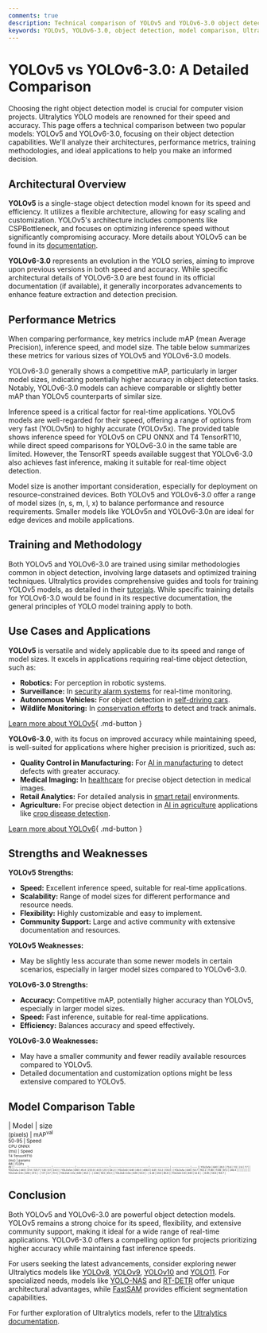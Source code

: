 ```yaml
---
comments: true
description: Technical comparison of YOLOv5 and YOLOv6-3.0 object detection models, highlighting architecture, performance, use cases, and metrics like mAP and inference speed.
keywords: YOLOv5, YOLOv6-3.0, object detection, model comparison, Ultralytics, computer vision, mAP, inference speed, model size, architecture, performance, use cases
---
```


# YOLOv5 vs YOLOv6-3.0: A Detailed Comparison

Choosing the right object detection model is crucial for computer vision projects. Ultralytics YOLO models are renowned for their speed and accuracy. This page offers a technical comparison between two popular models: YOLOv5 and YOLOv6-3.0, focusing on their object detection capabilities. We'll analyze their architectures, performance metrics, training methodologies, and ideal applications to help you make an informed decision.

<script async src="https://cdn.jsdelivr.net/npm/chart.js@3.9.1/dist/chart.min.js"></script>
<script defer src="../../javascript/benchmark.js"></script>

<canvas id="modelComparisonChart" width="1024" height="400" active-models='["YOLOv5", "YOLOv6-3.0"]'></canvas>

## Architectural Overview

**YOLOv5** is a single-stage object detection model known for its speed and efficiency. It utilizes a flexible architecture, allowing for easy scaling and customization. YOLOv5's architecture includes components like CSPBottleneck, and focuses on optimizing inference speed without significantly compromising accuracy. More details about YOLOv5 can be found in its [documentation](https://docs.ultralytics.com/models/yolov5/).

**YOLOv6-3.0** represents an evolution in the YOLO series, aiming to improve upon previous versions in both speed and accuracy. While specific architectural details of YOLOv6-3.0 are best found in its official documentation (if available), it generally incorporates advancements to enhance feature extraction and detection precision.

## Performance Metrics

When comparing performance, key metrics include mAP (mean Average Precision), inference speed, and model size. The table below summarizes these metrics for various sizes of YOLOv5 and YOLOv6-3.0 models.

YOLOv6-3.0 generally shows a competitive mAP, particularly in larger model sizes, indicating potentially higher accuracy in object detection tasks. Notably, YOLOv6-3.0 models can achieve comparable or slightly better mAP than YOLOv5 counterparts of similar size.

Inference speed is a critical factor for real-time applications. YOLOv5 models are well-regarded for their speed, offering a range of options from very fast (YOLOv5n) to highly accurate (YOLOv5x). The provided table shows inference speed for YOLOv5 on CPU ONNX and T4 TensorRT10, while direct speed comparisons for YOLOv6-3.0 in the same table are limited. However, the TensorRT speeds available suggest that YOLOv6-3.0 also achieves fast inference, making it suitable for real-time object detection.

Model size is another important consideration, especially for deployment on resource-constrained devices. Both YOLOv5 and YOLOv6-3.0 offer a range of model sizes (n, s, m, l, x) to balance performance and resource requirements. Smaller models like YOLOv5n and YOLOv6-3.0n are ideal for edge devices and mobile applications.

## Training and Methodology

Both YOLOv5 and YOLOv6-3.0 are trained using similar methodologies common in object detection, involving large datasets and optimized training techniques. Ultralytics provides comprehensive guides and tools for training YOLOv5 models, as detailed in their [tutorials](https://docs.ultralytics.com/guides/). While specific training details for YOLOv6-3.0 would be found in its respective documentation, the general principles of YOLO model training apply to both.

## Use Cases and Applications

**YOLOv5** is versatile and widely applicable due to its speed and range of model sizes. It excels in applications requiring real-time object detection, such as:

- **Robotics:** For perception in robotic systems.
- **Surveillance:** In [security alarm systems](https://www.ultralytics.com/blog/security-alarm-system-projects-with-ultralytics-yolov8) for real-time monitoring.
- **Autonomous Vehicles:** For object detection in [self-driving cars](https://www.ultralytics.com/solutions/ai-in-self-driving).
- **Wildlife Monitoring:** In [conservation efforts](https://www.ultralytics.com/blog/protecting-biodiversity-the-kashmir-world-foundations-success-story-with-yolov5-and-yolov8) to detect and track animals.

[Learn more about YOLOv5](https://docs.ultralytics.com/models/yolov5/){ .md-button }

**YOLOv6-3.0**, with its focus on improved accuracy while maintaining speed, is well-suited for applications where higher precision is prioritized, such as:

- **Quality Control in Manufacturing:** For [AI in manufacturing](https://www.ultralytics.com/solutions/ai-in-manufacturing) to detect defects with greater accuracy.
- **Medical Imaging:** In [healthcare](https://www.ultralytics.com/solutions/ai-in-healthcare) for precise object detection in medical images.
- **Retail Analytics:** For detailed analysis in [smart retail](https://www.ultralytics.com/blog/ai-for-smarter-retail-inventory-management) environments.
- **Agriculture:** For precise object detection in [AI in agriculture](https://www.ultralytics.com/solutions/ai-in-agriculture) applications like [crop disease detection](https://www.ultralytics.com/blog/yolovme-crop-disease-detection-improving-efficiency-in-agriculture).

[Learn more about YOLOv6](https://docs.ultralytics.com/models/yolov6/){ .md-button }

## Strengths and Weaknesses

**YOLOv5 Strengths:**

- **Speed:** Excellent inference speed, suitable for real-time applications.
- **Scalability:** Range of model sizes for different performance and resource needs.
- **Flexibility:** Highly customizable and easy to implement.
- **Community Support:** Large and active community with extensive documentation and resources.

**YOLOv5 Weaknesses:**

- May be slightly less accurate than some newer models in certain scenarios, especially in larger model sizes compared to YOLOv6-3.0.

**YOLOv6-3.0 Strengths:**

- **Accuracy:** Competitive mAP, potentially higher accuracy than YOLOv5, especially in larger model sizes.
- **Speed:** Fast inference, suitable for real-time applications.
- **Efficiency:** Balances accuracy and speed effectively.

**YOLOv6-3.0 Weaknesses:**

- May have a smaller community and fewer readily available resources compared to YOLOv5.
- Detailed documentation and customization options might be less extensive compared to YOLOv5.

## Model Comparison Table

| Model       | size<br><sup>(pixels) | mAP<sup>val<br>50-95 | Speed<br><sup>CPU ONNX<br>(ms) | Speed<br><sup>T4 TensorRT10<br>(ms) | params<br><sup>(M) | FLOPs<br><sup>(B) |
| ----------- | --------------------- | -------------------- | ------------------------------ | ----------------------------------- | ------------------ | ----------------- | ----- |
| YOLOv5n     | 640                   | 28.0                 | 73.6                           | 1.12                                | 2.6                | 7.7               |
| YOLOv5s     | 640                   | 37.4                 | 120.7                          | 1.92                                | 9.1                | 24.0              |
| YOLOv5m     | 640                   | 45.4                 | 233.9                          | 4.03                                | 25.1               | 64.2              |
| YOLOv5l     | 640                   | 49.0                 | 408.4                          | 6.61                                | 53.2               | 135.0             |
| YOLOv5x     | 640                   | 50.7                 | 763.2                          | 11.89                               | 11.89              | 97.2              | 246.4 |
|             |                       |                      |                                |                                     |                    |                   |
| YOLOv6-3.0n | 640                   | 37.5                 | -                              | 1.17                                | 4.7                | 11.4              |
| YOLOv6-3.0s | 640                   | 45.0                 | -                              | 2.66                                | 18.5               | 45.3              |
| YOLOv6-3.0m | 640                   | 50.0                 | -                              | 5.28                                | 34.9               | 85.8              |
| YOLOv6-3.0l | 640                   | 52.8                 | -                              | 8.95                                | 59.6               | 150.7             |

## Conclusion

Both YOLOv5 and YOLOv6-3.0 are powerful object detection models. YOLOv5 remains a strong choice for its speed, flexibility, and extensive community support, making it ideal for a wide range of real-time applications. YOLOv6-3.0 offers a compelling option for projects prioritizing higher accuracy while maintaining fast inference speeds.

For users seeking the latest advancements, consider exploring newer Ultralytics models like [YOLOv8](https://www.ultralytics.com/yolo), [YOLOv9](https://docs.ultralytics.com/models/yolov9/), [YOLOv10](https://docs.ultralytics.com/models/yolov10/) and [YOLO11](https://docs.ultralytics.com/models/yolo11/). For specialized needs, models like [YOLO-NAS](https://docs.ultralytics.com/models/yolo-nas/) and [RT-DETR](https://docs.ultralytics.com/models/rtdetr/) offer unique architectural advantages, while [FastSAM](https://docs.ultralytics.com/models/fast-sam/) provides efficient segmentation capabilities.

For further exploration of Ultralytics models, refer to the [Ultralytics documentation](https://docs.ultralytics.com/models/).
